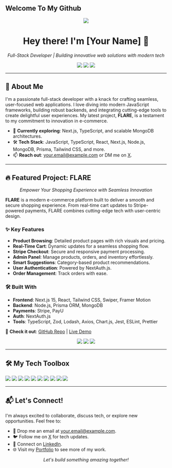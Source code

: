 ## Welcome To My Github
<p align="center">
<img src="https://phenyodesigns.netlify.app/Header.png">
</p>

<h1 align="center">Hey there! I'm [Your Name] 👋</h1>

<p align="center">
  <i>Full-Stack Developer | Building innovative web solutions with modern tech</i>
</p>

<p align="center">
  <a href="https://www.linkedin.com/in/your-linkedin"><img src="https://img.shields.io/badge/LinkedIn-0077B5?logo=linkedin&style=flat-square" /></a>
  <a href="https://x.com/your-username"><img src="https://img.shields.io/badge/X-000000?logo=x&style=flat-square" /></a>
  <a href="https://your-portfolio.com"><img src="https://img.shields.io/badge/Portfolio-FF5733?logo=internet-explorer&style=flat-square" /></a>
</p>

---

## 🚀 About Me

I'm a passionate full-stack developer with a knack for crafting seamless, user-focused web applications. I love diving into modern JavaScript frameworks, building robust backends, and integrating cutting-edge tools to create delightful user experiences. My latest project, **FLARE**, is a testament to my commitment to innovation in e-commerce.

- 🌟 **Currently exploring**: Next.js, TypeScript, and scalable MongoDB architectures.
- 🛠️ **Tech Stack**: JavaScript, TypeScript, React, Next.js, Node.js, MongoDB, Prisma, Tailwind CSS, and more.
- 📫 **Reach out**: [your.email@example.com](mailto:your.email@example.com) or DM me on [X](https://x.com/your-username).

---

## 🔥 Featured Project: FLARE

<p align="center">
  <i>Empower Your Shopping Experience with Seamless Innovation</i>
</p>

**FLARE** is a modern e-commerce platform built to deliver a smooth and secure shopping experience. From real-time cart updates to Stripe-powered payments, FLARE combines cutting-edge tech with user-centric design.

### ✨ Key Features
- **Product Browsing**: Detailed product pages with rich visuals and pricing.
- **Real-Time Cart**: Dynamic updates for a seamless shopping flow.
- **Stripe Checkout**: Secure and responsive payment processing.
- **Admin Panel**: Manage products, orders, and inventory effortlessly.
- **Smart Suggestions**: Category-based product recommendations.
- **User Authentication**: Powered by NextAuth.js.
- **Order Management**: Track orders with ease.

### 🛠️ Built With
- **Frontend**: Next.js 15, React, Tailwind CSS, Swiper, Framer Motion
- **Backend**: Node.js, Prisma ORM, MongoDB
- **Payments**: Stripe, PayU
- **Auth**: NextAuth.js
- **Tools**: TypeScript, Zod, Lodash, Axios, Chart.js, Jest, ESLint, Prettier

🔗 **Check it out**: [GitHub Repo](https://github.com/your-username/flare) | [Live Demo](https://your-live-demo.com)

<p align="center">
  <img src="https://img.shields.io/badge/last%20commit-june-2ea44f?style=flat-square" />
  <img src="https://img.shields.io/badge/typescript-85%25-blue?style=flat-square" />
  <img src="https://img.shields.io/badge/languages-4-lightgrey?style=flat-square" />
</p>

---

## 🛠️ My Tech Toolbox

<p>
  <img src="https://img.shields.io/badge/JavaScript-yellow?logo=javascript&style=for-the-badge" />
  <img src="https://img.shields.io/badge/TypeScript-3178C6?logo=typescript&style=for-the-badge" />
  <img src="https://img.shields.io/badge/React-61DAFB?logo=react&style=for-the-badge" />
  <img src="https://img.shields.io/badge/Next.js-000000?logo=nextdotjs&style=for-the-badge" />
  <img src="https://img.shields.io/badge/Node.js-339933?logo=nodedotjs&style=for-the-badge" />
  <img src="https://img.shields.io/badge/MongoDB-47A248?logo=mongodb&style=for-the-badge" />
  <img src="https://img.shields.io/badge/Tailwind_CSS-38B2AC?logo=tailwind-css&style=for-the-badge" />
  <img src="https://img.shields.io/badge/Prisma-2D3748?logo=prisma&style=for-the-badge" />
  <img src="https://img.shields.io/badge/Stripe-635BFF?logo=stripe&style=for-the-badge" />
  <img src="https://img.shields.io/badge/Jest-C21325?logo=jest&style=for-the-badge" />
</p>

---

## 📬 Let's Connect!

I'm always excited to collaborate, discuss tech, or explore new opportunities. Feel free to:

- 📩 Drop me an email at [your.email@example.com](mailto:your.email@example.com).
- 🐦 Follow me on [X](https://x.com/your-username) for tech updates.
- 💼 Connect on [LinkedIn](https://www.linkedin.com/in/your-linkedin).
- 🌐 Visit my [Portfolio](https://your-portfolio.com) to see more of my work.

<p align="center">
  <i>Let's build something amazing together!</i>
</p>

